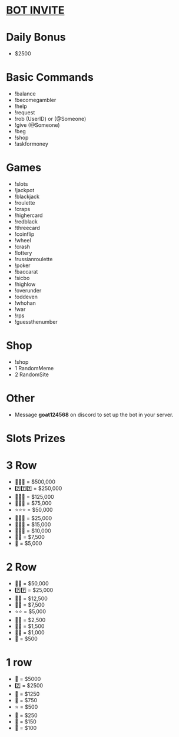 # [BOT INVITE](https://discord.com/oauth2/authorize?client_id=1363835222247866460&permissions=8&integration_type=0&scope=bot)

# Daily Bonus

 - $2500

# Basic Commands

 - !balance
 - !becomegambler
 - !help
 - !request
 - !rob (UserID) or (@Someone)
 - !give (@Someone)
 - !beg
 - !shop
 - !askformoney

# Games

 - !slots
 - !jackpot
 - !blackjack
 - !roulette
 - !craps
 - !highercard
 - !redblack
 - !threecard
 - !coinflip
 - !wheel
 - !crash
 - !lottery
 - !russianroulette
 - !poker
 - !baccarat
 - !sicbo
 - !highlow
 - !overunder
 - !oddeven
 - !whohan
 - !war
 - !rps
 - !guessthenumber

# Shop

 - !shop
 - 1 RandomMeme
 - 2 RandomSite

# Other

 - Message **goat124568** on discord to set up the bot in your server.

# Slots Prizes

# 3 Row
 - 💎💎💎 = $500,000
 - 7️⃣7️⃣7️⃣ = $250,000
 - 🍉🍉🍉 = $125,000
 - 🍇🍇🍇 = $75,000
 - ⭐⭐⭐ = $50,000
 - 🔔🔔🔔 = $25,000
 - 🍋🍋🍋 = $15,000
 - 🍒🍒🍒 = $10,000
 - 🍒🍒 = $7,500
 - 🍒 = $5,000

# 2 Row
 - 💎💎 = $50,000
 - 7️⃣7️⃣ = $25,000
 - 🍉🍉 = $12,500
 - 🍇🍇 = $7,500
 - ⭐⭐ = $5,000
 - 🔔🔔 = $2,500
 - 🍋🍋 = $1,500
 - 🍒🍒 = $1,000
 - 🍒 = $500

# 1 row
 - 💎 = $5000
 - 7️⃣ = $2500
 - 🍉 = $1250
 - 🍇 = $750
 - ⭐ = $500
 - 🔔 = $250
 - 🍋 = $150
 - 🍒 = $100

